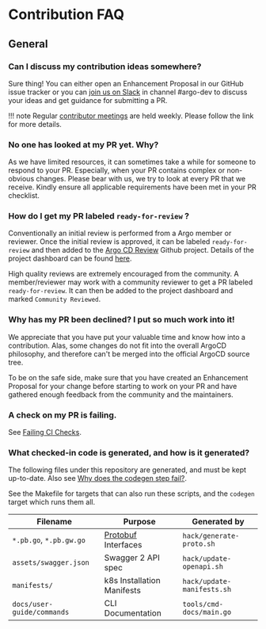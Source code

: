 # Contribution FAQ

## General

### Can I discuss my contribution ideas somewhere?

Sure thing! You can either open an Enhancement Proposal in our GitHub issue tracker or you can [join us on Slack](https://argoproj.github.io/community/join-slack) in channel #argo-dev to discuss your ideas and get guidance for submitting a PR.

!!! note
    Regular [contributor meetings](https://argo-cd.readthedocs.io/en/latest/developer-guide/code-contributions/#regular-contributor-meeting) are held weekly. Please follow the link for more details.

### No one has looked at my PR yet. Why?

As we have limited resources, it can sometimes take a while for someone to respond to your PR. Especially, when your PR contains complex or non-obvious changes. Please bear with us, we try to look at every PR that we receive. Kindly ensure all applicable requirements have been met in your PR checklist.

### How do I get my PR labeled `ready-for-review` ?

Conventionally an initial review is performed from a Argo member or reviewer. Once the initial review is approved, it can be labeled `ready-for-review` and then added to the [Argo CD Review](https://github.com/orgs/argoproj/projects/28) Github project. Details of the project dashboard can be found [here](https://github.com/orgs/argoproj/projects/28?pane=info).

High quality reviews are extremely encouraged from the community. A member/reviewer may work with a community reviewer to get a PR labeled `ready-for-review`. It can then be added to the project dashboard and marked `Community Reviewed`.

### Why has my PR been declined? I put so much work into it!

We appreciate that you have put your valuable time and know how into a contribution. Alas, some changes do not fit into the overall ArgoCD philosophy, and therefore can't be merged into the official ArgoCD source tree.

To be on the safe side, make sure that you have created an Enhancement Proposal for your change before starting to work on your PR and have gathered enough feedback from the community and the maintainers.

### A check on my PR is failing.
See [Failing CI Checks](ci.md#troubleshooting-ci-checks).

### What checked-in code is generated, and how is it generated?
The following files under this repository are generated, and must be kept up-to-date. Also see [Why does the codegen step fail?](ci.md#why-does-the-codegen-step-fail).

See the Makefile for targets that can also run these scripts, and the `codegen` target which runs them all.

| Filename | Purpose | Generated by |
| -------- | ------- | ------------ |
| `*.pb.go`, `*.pb.gw.go` | [Protobuf](https://developers.google.com/protocol-buffers/docs/gotutorial) Interfaces | `hack/generate-proto.sh` |
| `assets/swagger.json` | Swagger 2 API spec | `hack/update-openapi.sh` |
| `manifests/` | k8s Installation Manifests | `hack/update-manifests.sh` |
| `docs/user-guide/commands` | CLI Documentation | `tools/cmd-docs/main.go` |
